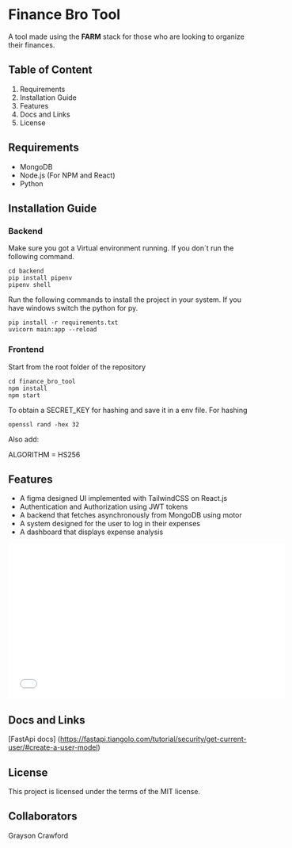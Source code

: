 # Finance Bro Tool

A tool made using the **FARM** stack for those who are looking to organize their finances.

## Table of Content
1. Requirements
2. Installation Guide
3. Features
4. Docs and Links
5. License

## Requirements
- MongoDB
- Node.js (For NPM and React) 
- Python

## Installation Guide
### Backend
Make sure you got a Virtual environment running. If you don´t run the
following command.
```
cd backend
pip install pipenv
pipenv shell
```
Run the following commands to install the project in your system.
If you have windows switch the python for py.
```
pip install -r requirements.txt
uvicorn main:app --reload
```

### Frontend
Start from the root folder of the repository
```
cd finance_bro_tool
npm install
npm start
```

To obtain a SECRET_KEY for hashing and save it in a env file.
For hashing
```
openssl rand -hex 32
```
Also add:

ALGORITHM = HS256

## Features
- A figma designed UI implemented with TailwindCSS on React.js
- Authentication and Authorization using JWT tokens
- A backend that fetches asynchronously from MongoDB using motor
- A system designed for the user to log in their expenses
- A dashboard that displays expense analysis

<iframe width="560" height="315" src="finance_bro_tool\2025-05-01 01-55-35.mov" frameborder="0" allowfullscreen></iframe>

## Docs and Links
[FastApi docs] (https://fastapi.tiangolo.com/tutorial/security/get-current-user/#create-a-user-model)

 

## License
This project is licensed under the terms of the MIT license.

## Collaborators
Grayson Crawford
